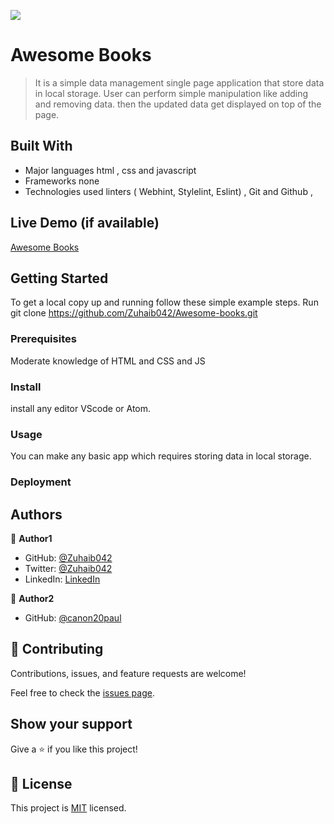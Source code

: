 ![](https://img.shields.io/badge/Microverse-blueviolet)

# Awesome Books

> It is a simple data management single page application that store data in local storage. User can perform simple manipulation like adding and removing data. then the updated data get displayed on top of the page.

## Built With

- Major languages
  html , css and javascript
- Frameworks
  none
- Technologies used
  linters ( Webhint, Stylelint, Eslint) ,
  Git and Github ,

## Live Demo (if available)

[Awesome Books](https://livedemo.com)

## Getting Started

To get a local copy up and running follow these simple example steps.
Run
git clone https://github.com/Zuhaib042/Awesome-books.git

### Prerequisites

Moderate knowledge of HTML and CSS and JS

### Install

install any editor VScode or Atom.

### Usage

You can make any basic app which requires storing data in local storage.

### Deployment

## Authors

👤 **Author1**

- GitHub: [@Zuhaib042](https://github.com/Zuhaib042)
- Twitter: [@Zuhaib042](https://twitter.com/Zuhaib042)
- LinkedIn: [LinkedIn](https://linkedin.com/in/linkedinhandle)

👤 **Author2**

- GitHub: [@canon20paul](https://github.com/canon20paul)

## 🤝 Contributing

Contributions, issues, and feature requests are welcome!

Feel free to check the [issues page](../../issues/).

## Show your support

Give a ⭐️ if you like this project!

## 📝 License

This project is [MIT](./LICENSE) licensed.
